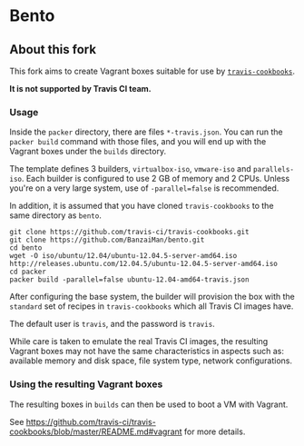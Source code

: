 # Bento

## About this fork

This fork aims to create Vagrant boxes suitable for use by
[`travis-cookbooks`](https://github.com/travis-ci/travis-cookbooks).

**It is not supported by Travis CI team.**

### Usage

Inside the `packer` directory, there are files `*-travis.json`.
You can run the `packer build` command with those files, and you will end up with
the Vagrant boxes under the `builds` directory.

The template defines 3 builders, `virtualbox-iso`, `vmware-iso` and
`parallels-iso`.
Each builder is configured to use 2 GB of memory and 2 CPUs.
Unless you're on a very large system, use of `-parallel=false`
is recommended.

In addition, it is assumed that you have cloned `travis-cookbooks` to the same directory
as `bento`.

```
git clone https://github.com/travis-ci/travis-cookbooks.git
git clone https://github.com/BanzaiMan/bento.git
cd bento
wget -O iso/ubuntu/12.04/ubuntu-12.04.5-server-amd64.iso http://releases.ubuntu.com/12.04.5/ubuntu-12.04.5-server-amd64.iso
cd packer
packer build -parallel=false ubuntu-12.04-amd64-travis.json
```

After configuring the base system, the builder will provision
the box with the `standard` set of recipes in `travis-cookbooks`
which all Travis CI images have.

The default user is `travis`, and the password is `travis`.

While care is taken to emulate the real Travis CI images, the resulting
Vagrant boxes may not have the same characteristics in aspects such as:
available memory and disk space, file system type,
network configurations.

### Using the resulting Vagrant boxes

The resulting boxes in `builds` can then be used to boot a VM with
Vagrant.

See https://github.com/travis-ci/travis-cookbooks/blob/master/README.md#vagrant
for more details.